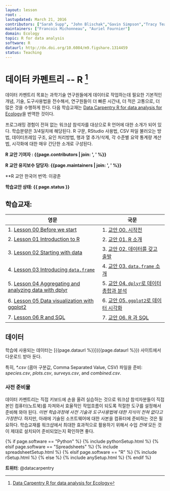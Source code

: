 ```yaml
---
layout: lesson
root: .
lastupdated: March 21, 2016
contributors: ["Sarah Supp", "John Blischak","Gavin Simpson","Tracy Teal","Greg Wilson","Diego Barneche"," Stephen Turner","Francois Michonneau"]
maintainers: ["Francois Michonneau", "Auriel Fournier"]
domain: Ecology
topic: R for data analysis
software: R
dataurl: http://dx.doi.org/10.6084/m9.figshare.1314459
status: Teaching
---
```


# 데이터 카펜트리 -- R [^r-ecology]

[^r-ecology]: [Data Carpentry R for data analysis for Ecology](http://www.datacarpentry.org/R-ecology-lesson/)

데이터 카펜트리 목표는 과학기술 연구원들에게 데이터로 작업하는데 필요한 
기본적인 개념, 기술, 도구사용법을 전수해서, 연구원들이
더 빠른 시간내, 더 적은 고통으로, 더 많은 것을 수행하게 한다.
다음 학습교재는 [Data Carpentry R for data analysis for Ecology](http://www.datacarpentry.org/R-ecology-lesson/)을 
번역한 것이다.

프로그래밍 경험이 전혀 없는 워크샵 참석자를 대상으로 R 언어에 대한 소개가 되어 있다.
학습분량은 3/4일치에 해당된다. R 구문, RStudio 사용법, CSV 파일 불러오는 방법,
데이터프레임 구조, 요인 처리방법, 행과 열 추가/삭제, 각 수준별 요약 통계량 계산법,
시각화에 대한 매우 간단한 소개로 구성된다.

**R 교안 기여자 : {{page.contributors | join: ', ' %}}**

**R 교안 유지보수 담당자: {{page.maintainers | join: ', ' %}}**

**R 교안 한국어 번역: 이광춘

**학습교안 상태: {{ page.status }}**

<!--
  [Information on Lesson Status Categories]()
-->

<!-- ###### INDEX OF LESSONS ON THIS TOPIC ###### -->

## 학습교재:

|       영문                      |                국문                  |
|---------------------------------|--------------------------------------|
| 1. [Lesson 00 Before we start](00-before-we-start.html)                       | 1. [교안 00. 시작전](kr/00-before-we-start.html)|
| 2. [Lesson 01 Introduction to R](01-intro-to-R.html)                          | 2. [교안 01. R 소개](kr/01-intro-to-R.html)|
| 3. [Lesson 02 Starting with data](02-starting-with-data.html)                 | 3. [교안 02. 데이터를 갖고 출발](kr/02-starting-with-data.html)|
| 4. [Lesson 03 Introducing `data.frame`](03-data-frames.html)                  | 4. [교안 03. `data.frame` 소개](kr/03-data-frames.html)|
| 5. [Lesson 04 Aggregating and analyzing data with dplyr](04-dplyr.html)       | 5. [교안 04. `dplyr`로 데이터 총합과 분석](kr/04-dplyr.html)|
| 6. [Lesson 05 Data visualization with ggplot2](05-visualization-ggplot2.html) | 6. [교안 05. `ggplot2`로 데이터 시각화](kr/05-visualization-ggplot2.html)|
| 7. [Lesson 06 R and SQL](06-r-and-sql.html)                                   | 7. [교안 06. R 과 SQL](kr/06-r-and-sql.html)|

## 데이터

학습에 사용되는 데이터는 [{{page.dataurl %}}]({{page.dataurl %}}) 사이트에서 다운로드 받아 둔다.

특히, *\*.csv* (콤마 구분값, Comma Separated Value, CSV) 파일을 준비: *species.csv*, *plots.csv*, *surveys.csv*, and *combined.csv*.

### 사전 준비물

데이터 카펜트리는 직접 키보드에 손을 올려 실습하는 것으로 워크샵 참석자분들이 
직접 본인 컴퓨터(노트북)를 자져와서 효율적인 작업흐름이 되도록 적절한 도구를 설정해서 준비해 와야 된다.
*이번 학습과정에 사전 기술과 도구사용법에 대한 지식이 전혀 없다고 가정한다.*
하지만, 아래에 기술된 소프트웨어에 대한 사본을 컴퓨터에 준비하는 것은 필요하다.
학습교재를 워크샵에서 최대한 효과적으로 활용하기 위해서 수업 *전에* 
모든 것이 제대로 설치되어 준비되었는지 확인하면 좋다.

{% if page.software == "Python" %}
{% include pythonSetup.html %}
{% elsif page.software == "Spreadsheets" %}
{% include spreadsheetSetup.html %}
{% elsif page.software == "R" %}
{% include rSetup.html %}
{% else %}
{% include anySetup.html %}
{% endif %}

<p><strong>트위터</strong>: @datacarpentry</p>
